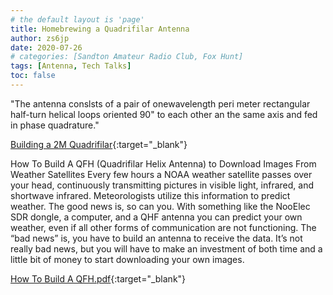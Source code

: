 ```yaml
---
# the default layout is 'page'
title: Homebrewing a Quadrifilar Antenna
author: zs6jp
date: 2020-07-26
# categories: [Sandton Amateur Radio Club, Fox Hunt]
tags: [Antenna, Tech Talks]
toc: false
---
```


"The antenna conslsts of a pair of onewavelength peri meter rectangular half-turn helical loops oriented 90" to each other an the same axis and fed in phase quadrature."

[Building a 2M Quadrifilar](/assets/techtalks/2M%20Quadrifilar.pdf){:target="_blank"}

How To Build A QFH (Quadrifilar Helix Antenna) to Download Images From Weather Satellites
Every few hours a NOAA weather satellite passes over your head, continuously transmitting pictures in visible light, infrared, and shortwave infrared. Meteorologists utilize this information to predict weather. The good news is, so can you. With something like the NooElec SDR dongle, a computer, and a QHF antenna you can predict your own weather, even if all other forms of communication are not functioning. The “bad news” is, you have to build an antenna to receive the data. It’s not really bad news, but you will have to make an investment of both time and a little bit of money to start downloading your own images.

[How To Build A QFH.pdf](/assets/techtalks/How%20To%20Build%20A%20QFH.pdf){:target="_blank"}